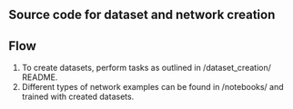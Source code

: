 Source code for dataset and network creation
----------------------------------------------------------------------------

## Flow
1. To create datasets, perform tasks as outlined in /dataset_creation/ README.
2. Different types of network examples can be found in /notebooks/ and trained with created datasets.


